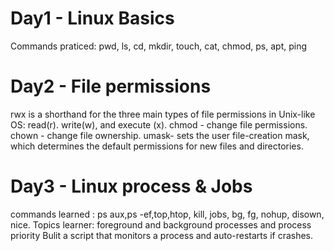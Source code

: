 # Day1 - Linux Basics
Commands praticed:  pwd, ls, cd, mkdir, touch, cat, chmod, ps, apt, ping
# Day2 - File permissions
rwx is a shorthand for the three main types of file permissions in Unix-like OS: read(r). write(w), and execute (x). chmod - change file permissions. chown - change file ownership. umask- sets the user file-creation mask, which determines the default permissions for new files and directories.
# Day3 - Linux process & Jobs
commands learned : ps aux,ps -ef,top,htop, kill, jobs, bg, fg, nohup, disown, nice.
Topics learner: foreground and background processes and process priority
Bulit a script that monitors a process and auto-restarts if crashes.
